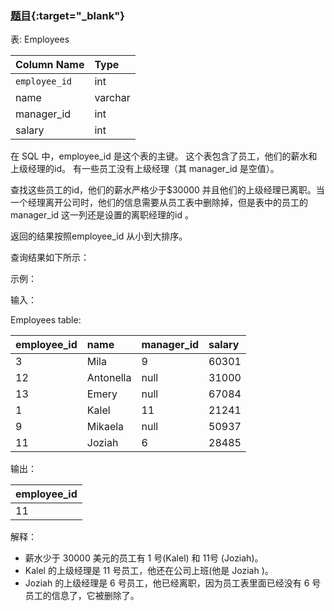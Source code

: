### [题目](https://leetcode.cn/problems/employees-whose-manager-left-the-company/){:target="_blank"}

表: Employees

| Column Name   | Type    |
|:--------------|:--------|
| `employee_id` | int     |
| name          | varchar |
| manager_id    | int     |
| salary        | int     |

在 SQL 中，employee_id 是这个表的主键。
这个表包含了员工，他们的薪水和上级经理的id。
有一些员工没有上级经理（其 manager_id 是空值）。

查找这些员工的id，他们的薪水严格少于$30000 并且他们的上级经理已离职。当一个经理离开公司时，他们的信息需要从员工表中删除掉，但是表中的员工的manager_id
这一列还是设置的离职经理的id 。

返回的结果按照employee_id 从小到大排序。

查询结果如下所示：

示例：

输入：

Employees table:

| employee_id | name      | manager_id | salary |
|:------------|:----------|:-----------|:-------|
| 3           | Mila      | 9          | 60301  |
| 12          | Antonella | null       | 31000  |
| 13          | Emery     | null       | 67084  |
| 1           | Kalel     | 11         | 21241  |
| 9           | Mikaela   | null       | 50937  |
| 11          | Joziah    | 6          | 28485  |

输出：

| employee_id |
|:------------|
| 11          |

解释：

- 薪水少于 30000 美元的员工有 1 号(Kalel) 和 11号 (Joziah)。
- Kalel 的上级经理是 11 号员工，他还在公司上班(他是 Joziah )。
- Joziah 的上级经理是 6 号员工，他已经离职，因为员工表里面已经没有 6 号员工的信息了，它被删除了。
